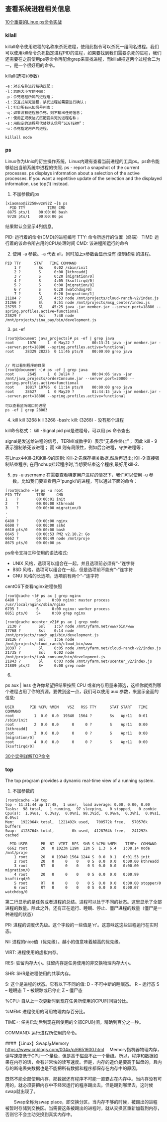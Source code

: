 ## 查看系统进程相关信息
[10个重要的Linux ps命令实战](https://linux.cn/article-4743-1.html)
### kilall
killall命令使用进程的名称来杀死进程，使用此指令可以杀死一组同名进程。我们可以使用kill命令杀死指定进程PID的进程，如果要找到我们需要杀死的进程，我们还需要在之前使用ps等命令再配合grep来查找进程，而killall把这两个过程合二为一，是一个很好用的命令。

killall(选项)(参数)
```
-e：对长名称进行精确匹配；
-l：忽略大小写的不同；
-p：杀死进程所属的进程组；
-i：交互式杀死进程，杀死进程前需要进行确认；
-l：打印所有已知信号列表；
-q：如果没有进程被杀死。则不输出任何信息；
-r：使用正规表达式匹配要杀死的进程名称；
-s：用指定的进程号代替默认信号“SIGTERM”；
-u：杀死指定用户的进程。
```

```
killall node
```

### ps
Linux作为Unix的衍生操作系统，Linux内建有查看当前进程的工具ps。ps命令能够给出当前系统中进程的快照.
ps - report a snapshot of the current processes.
ps displays information about a selection of the active processes. If you want a repetitive update of the selection and the displayed information,
use top(1) instead.
1. 不加参数的ps
```
[xiaomao@iZ258wvzn92Z ~]$ ps
  PID TTY          TIME CMD
 8875 pts/1    00:00:00 bash
 9728 pts/1    00:00:00 ps

 ```
结果默认会显示4列信息。

PID: 运行着的命令(CMD)的进程编号
TTY: 命令所运行的位置（终端）
TIME: 运行着的该命令所占用的CPU处理时间
CMD: 该进程所运行的命令

2. 使用 -a 参数。-a 代表 all。同时加上x参数会显示没有 控制终端 的进程。
```
PID TTY      STAT   TIME COMMAND
    1 ?        Ss     0:02 /sbin/init
    2 ?        S      0:00 [kthreadd]
    3 ?        S      0:20 [migration/0]
    4 ?        S      4:05 [ksoftirqd/0]
    5 ?        S      0:00 [migration/0]
    6 ?        S      0:28 [watchdog/0]
    7 ?        S      0:20 [migration/1]
21184 ?        Sl     4:53 node /mnt/projects/cloud-ranch-v2/index.js
21266 ?        Sl     8:51 node /mnt/projects/msg_center/index.js
23755 ?        Sl    45:25 java -jar member.jar --server.port=18880 --spring.profiles.active=functional
23829 ?        Ssl    7:40 node /mnt/projects/sina_pay/bin/development.js
```

3. ps -ef 
```
[root@document java_projects]# ps -ef | grep java
root      1076     1  0 May22 ?        00:13:21 java -jar member.jar --server.port=18880 --spring.profiles.active=functional
root     28329 28225  0 11:46 pts/0    00:00:00 grep java


// 可以看到程序的目录
[root@document ~]# ps -ef | grep java
root      2645     1  0 Jul24 ?        00:04:06 java -jar /mnt/java_projects/orderConsume.jar --server.port=20000 --spring.profiles.active=functional
root     10817 10796  0 11:14 pts/0    00:00:00 grep java
root     28627     1  0 May29 ?        01:44:15 java -jar member.jar --server.port=18880 --spring.profiles.active=functional

可以查看监听端口的进程
ps -ef | grep 28003
```

4. kill 
kill 3268
kill 3268
-bash: kill: (3268) - 没有那个进程

kill命令格式：
kill -Signal pid
pid是进程号，可以用 ps 命令查出

signal是发送给进程的信号，TERM(或数字9）表示“无条件终止”；
因此 kill - 9 表示强制杀死该进程； 
而 kill 则有局限性，例如后台进程，守护进程等；

在Linux中Kill-2和Kill-9的区别:
Kill-2:先保存相关数据,然后再退出;
Kill-9:直接强制结束程序;
在用nohup挂起程序时,当想要结束这个程序,最好用kill-2.

5. ps -u username
在需要查看特定用户进程的情况下，我们可以使用 -u 参数。比如我们要查看用户'pungki'的进程，可以通过下面的命令：
```
[root@cache ~]# ps -u root
PID TTY       TIME     CMD
1    ?        00:00:01 init
2    ?        00:00:00 kthreadd
3    ?        00:00:00 migration/0
.
.
6480 ?        00:00:00 nginx
6608 ?        00:00:00 sshd
6610 pts/0    00:00:00 bash
6645 ?        00:00:53 PM2 v2.10.2: Go
6662 ?        00:00:49 node /mnt/proje
8675 pts/0    00:00:00 ps
```
ps命令支持三种使用的语法格式:
* UNIX 风格，选项可以组合在一起，并且选项前必须有“-”连字符
* BSD 风格，选项可以组合在一起，但是选项前不能有“-”连字符
* GNU 风格的长选项，选项前有两个“-”连字符

centOS下查看nginx进程快照
```
[root@cache ~]# ps ax | grep nginx
6480 ?        Ss     0:00 nginx: master process /usr/local/nginx/sbin/nginx
6795 ?        S      0:00 nginx: worker process
8851 pts/0    S+     0:00 grep nginx

[root@cache ucenter_v2]# ps ax | grep node
 2130 ?        Ssl    1:57 node /mnt/yfarm.net/www/bin/www                                 
17768 ?        Ssl    0:14 node /mnt/projects/ranch_api/bin/development.js                 
18126 ?        Ssl    1:56 node /mnt/projects/cloud_ranch/cloud_bin/www                    
20397 ?        Sl     0:05 node /mnt/yfarm.net/cloud-ranch-v2/index.js                                
21735 ?        Ssl    0:02 node /mnt/projects/task_consume/bin/development.js              
21843 ?        Sl     0:03 node /mnt/yfarm.net/ucenter_v2/index.js                                    
21889 pts/2    S+     0:00 grep node
```

6. 
ps aux | less
也许你希望把结果按照 CPU 或者内存用量来筛选，这样你就找到哪个进程占用了你的资源。要做到这一点，我们可以使用 aux 参数，来显示全面的信息:

```
USER       PID %CPU %MEM    VSZ   RSS TTY      STAT START   TIME COMMAND
root         1  0.0  0.0  19340  1564 ?        Ss   Apr11   0:01 /sbin/init
root         2  0.0  0.0      0     0 ?        S    Apr11   0:00 [kthreadd]
root         3  0.0  0.0      0     0 ?        S    Apr11   0:00 [migration/0]
root         4  0.0  0.0      0     0 ?        S    Apr11   0:00 [ksoftirqd/0]
```

[30个实例详解TOP命令](https://linux.cn/article-2352-1.html)
### top
The  top  program  provides  a dynamic real-time view of a running system.
1. 不加参数的
```
[root@cache ~]# top
top - 11:31:44 up 17:48,  1 user,  load average: 0.00, 0.00, 0.00
Tasks:  98 total,   1 running,  97 sleeping,   0 stopped,   0 zombie
Cpu(s):  1.0%us,  0.3%sy,  0.0%ni, 98.3%id,  0.0%wa,  0.3%hi,  0.0%si,  0.0%st
Mem:   1922064k total,  1221492k used,   700572k free,   570576k buffers
Swap:  4128764k total,        0k used,  4128764k free,   241292k cached

  PID USER      PR  NI  VIRT  RES  SHR S %CPU %MEM    TIME+  COMMAND
 6662 root      20   0 1023m 119m  12m S  1.3  6.4   1:08.14 node /mnt/proje
    1 root      20   0 19340 1564 1244 S  0.0  0.1   0:01.53 init
    2 root      20   0     0    0    0 S  0.0  0.0   0:00.00 kthreadd
    3 root      RT   0     0    0    0 S  0.0  0.0   0:00.00 migration/0
    4 root      20   0     0    0    0 S  0.0  0.0   0:00.99 ksoftirqd/0
    5 root      RT   0     0    0    0 S  0.0  0.0   0:00.00 stopper/0
    6 root      RT   0     0    0    0 S  0.0  0.0   0:00.07 watchdog/0
```
第二行显示的是任务或者进程的总结。进程可以处于不同的状态。这里显示了全部进程的数量。除此之外，还有正在运行、睡眠、停止、僵尸进程的数量（僵尸是一种进程的状态）

PR: 进程的调度优先级。这个字段的一些值是'rt'。这意味这这些进程运行在实时态。

NI: 进程的nice值（优先级）。越小的值意味着越高的优先级。

VIRT: 进程使用的虚拟内存。

RES: 驻留内存大小。驻留内存是任务使用的非交换物理内存大小。

SHR: SHR是进程使用的共享内存。

S: 这个是进程的状态。它有以下不同的值:
D - 不可中断的睡眠态。
R – 运行态
S – 睡眠态
T – 被跟踪或已停止
Z – 僵尸态

%CPU: 自从上一次更新时到现在任务所使用的CPU时间百分比。

%MEM: 进程使用的可用物理内存百分比。

TIME+: 任务启动后到现在所使用的全部CPU时间，精确到百分之一秒。

COMMAND: 运行进程所使用的命令。

####【Linux】Swap与Memory
https://www.cnblogs.com/004x/p/6651600.html
　Memory指机器物理内存，读写速度低于CPU一个量级，但是高于磁盘不止一个量级。所以，程序和数据如果在内存的话，会有非常快的读写速度。但是，内存的造价是要高于磁盘的，且内存的断电丢失数据也是不能把所有数据和程序都保存在内存中的原因。

既然不能全部使用内存，那数据还有程序不可能一直霸占在内存中。当内存没有可用的，就必须要把内存中不经常运行的程序踢出去。但是踢到哪里去，这时候swap就出现了。

　　Swap全称为swap place，即交换分区。当内存不够的时候，被踢出的进程被暂时存储到交换区。当需要这条被踢出的进程时，就从交换区重新加载到内存，否则它不会主动交换到真实内存中。


